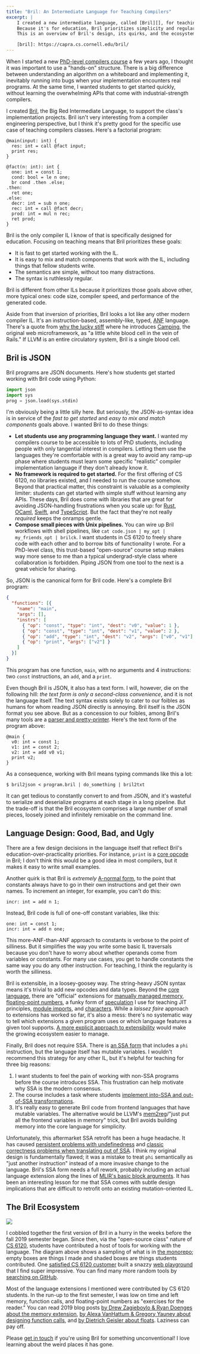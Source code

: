 ```yaml
---
title: "Bril: An Intermediate Language for Teaching Compilers"
excerpt: |
    I created a new intermediate language, called [Bril][], for teaching my funky open-source, hands-on compilers course.
    Because it's for education, Bril prioritizes simplicity and regularity over more typical compiler priorities like performance and concision.
    This is an overview of Bril's design, its quirks, and the ecosystem that has grown up around it since 2019.

    [bril]: https://capra.cs.cornell.edu/bril/
---
```

When I started a new [PhD-level compilers course][cs6120] a few years ago,
I thought it was important to use a "hands-on" structure.
There is a big difference between understanding an algorithm on a whiteboard and implementing it, inevitably running into bugs when your implementation encounters real programs.
At the same time, I wanted students to get started quickly, without learning the overwhelming APIs that come with industrial-strength compilers.

I created [Bril][], the Big Red Intermediate Language, to support the class's implementation projects.
Bril isn't very interesting from a compiler engineering perspective, but
I think it's pretty good for the specific use case of teaching compilers classes.
Here's a factorial program:

```bril
@main(input: int) {
  res: int = call @fact input;
  print res;
}

@fact(n: int): int {
  one: int = const 1;
  cond: bool = le n one;
  br cond .then .else;
.then:
  ret one;
.else:
  decr: int = sub n one;
  rec: int = call @fact decr;
  prod: int = mul n rec;
  ret prod;
}
```

Bril is the only compiler IL I know of that is specifically designed for education.
Focusing on teaching means that Bril prioritizes these goals:

* It is fast to get started working with the IL.
* It is easy to mix and match components that work with the IL, including things that fellow students write.
* The semantics are simple, without too many distractions.
* The syntax is ruthlessly regular.

Bril is different from other ILs because it prioritizes those goals above other, more typical ones:
code size, compiler speed, and performance of the generated code.

Aside from that inversion of priorities, Bril looks a lot like any other modern compiler IL.
It's an instruction-based, assembly-like, typed, [ANF][] language.
There's a quote from [why the lucky stiff][why] where he introduces [Camping][], the original web microframework, as "a little white blood cell in the vein of Rails."
If LLVM is an entire circulatory system, Bril is a single blood cell.

[camping]: https://camping.github.io/camping.io/
[why]: https://en.wikipedia.org/wiki/Why_the_lucky_stiff
[bril]: https://capra.cs.cornell.edu/bril/
[cs6120]: https://www.cs.cornell.edu/courses/cs6120/2023fa/
[anf]: https://en.wikipedia.org/wiki/A-normal_form

## Bril is JSON

Bril programs are JSON documents.
Here's how students get started working with Bril code using Python:

```py
import json
import sys
prog = json.load(sys.stdin)
```

I'm obviously being a little silly here.
But seriously, the JSON-as-syntax idea is in service of the *fast to get started* and *easy to mix and match components* goals above.
I wanted Bril to do these things:

* **Let students use any programming language they want.**
  I wanted my compilers course to be accessible to lots of PhD students, including people with only tangential interest in compilers.
  Letting them use the languages they're comfortable with is a great way to avoid any ramp-up phase where students must learn some specific "realistic" compiler implementation language if they don't already know it.
* **No framework is required to get started.**
  For the first offering of CS 6120, no libraries existed, and I needed to run the course somehow.
  Beyond that practical matter, this constraint is valuable as a complexity limiter:
  students can get started with simple stuff without learning any APIs.
  These days, Bril does come with libraries that are great for avoiding JSON-handling frustrations when you scale up:
  for [Rust][bril-rs], [OCaml][bril-ocaml], [Swift][bril-swift], and [TypeScript][bril-ts].
  But the fact that they're not really *required* keeps the onramps gentle.
* **Compose small pieces with Unix pipelines.**
  You can wire up Bril workflows with shell pipelines, like `cat code.json | my_opt | my_friends_opt | brilck`.
  I want students in CS 6120 to freely share code with each other and to borrow bits of functionality I wrote.
  For a PhD-level class, this trust-based "open-source" course setup makes way more sense to me than a typical undergrad-style class where collaboration is forbidden.
  Piping JSON from one tool to the next is a great vehicle for sharing.

So, JSON is the canonical form for Bril code.
Here's a complete Bril program:

```json
{
  "functions": [{
    "name": "main",
    "args": [],
    "instrs": [
      { "op": "const", "type": "int", "dest": "v0", "value": 1 },
      { "op": "const", "type": "int", "dest": "v1", "value": 2 },
      { "op": "add", "type": "int", "dest": "v2", "args": ["v0", "v1"] },
      { "op": "print", "args": ["v2"] }
    ]
  }]
}
```

This program has one function, `main`, with no arguments and 4 instructions:
two `const` instructions, an `add`, and a `print`.

Even though Bril is JSON, it also has a text form.
I will, however, die on the following hill:
*the text form is only a second-class convenience*, and it is not the language itself.
The text syntax exists solely to cater to our foibles as humans for whom reading JSON directly is annoying.
Bril itself is the JSON format you see above.
But as a concession to our foibles, among Bril's many tools are a [parser and pretty-printer][bril-txt].
Here's the text form of the program above:

```bril
@main {
  v0: int = const 1;
  v1: int = const 2;
  v2: int = add v0 v1;
  print v2;
}
```

As a consequence, working with Bril means typing commands like this a lot:

```
$ bril2json < program.bril | do_something | bril2txt
```

It can get tedious to constantly convert to and from JSON,
and it's wasteful to serialize and deserialize programs at each stage in a long pipeline.
But the trade-off is that the Bril ecosystem comprises a large number of small pieces, loosely joined and infinitely remixable on the command line.

[bril-ocaml]: https://github.com/sampsyo/bril/tree/main/bril-ocaml
[bril-ts]: https://github.com/sampsyo/bril/tree/main/bril-ts
[bril-swift]: https://github.com/sampsyo/bril/tree/main/bril-swift
[bril-rs]: https://github.com/sampsyo/bril/tree/main/bril-rs
[bril-txt]: https://github.com/sampsyo/bril/blob/main/bril-txt/briltxt.py

## Language Design: Good, Bad, and Ugly

There are a few design decisions in the language itself that reflect Bril's education-over-practicality priorities.
For instance, `print` is a [core opcode][core] in Bril; I don't think this would be a good idea in most compilers, but it makes it easy to write small examples.

Another quirk is that Bril is *extremely* [A-normal form][anf], to the point that constants always have to go in their own instructions and get their own names.
To increment an integer, for example, you can't do this:

```bril
incr: int = add n 1;
```

Instead, Bril code is full of one-off constant variables, like this:

```bril
one: int = const 1;
incr: int = add n one;
```

This more-ANF-than-ANF approach to constants is verbose to the point of silliness.
But it simplifies the way you write some basic IL traversals because you don't have to worry about whether operands come from variables or constants.
For many use cases, you get to handle constants the same way you do any other instruction.
For teaching, I think the regularity is worth the silliness.

Bril is extensible, in a loosey-goosey way.
The string-heavy JSON syntax means it's trivial to add new opcodes and data types.
Beyond the [core language][core], there are "official" extensions for [manually managed memory][memory], [floating-point numbers][float], a funky form of [speculation][spec] I use for teaching JIT principles, [module imports][import], and [characters][char].
While a *laissez faire* approach to extensions has worked so far, it's also a mess:
there's no systematic way to tell which extensions a given program uses or which language features a given tool supports.
[A more explicit approach to extensibility][38] would make the growing ecosystem easier to manage.

Finally, Bril does not require SSA.
There is [an SSA form][ssa] that includes a `phi` instruction, but the language itself has mutable variables.
I wouldn't recommend this strategy for any other IL, but it's helpful for teaching for three big reasons:

1. I want students to feel the pain of working with non-SSA programs before the course introduces SSA. This frustration can help motivate why SSA is the modern consensus.
2. The course includes a task where students [implement into-SSA and out-of-SSA transformations][ssa-task].
3. It's really easy to generate Bril code from frontend languages that have mutable variables. The alternative would be LLVM's [mem2reg][]/"just put all the frontend variables in memory" trick, but Bril avoids building memory into the core language for simplicity.

Unfortunately, this aftermarket SSA retrofit has been a huge headache.
It has caused [persistent problems with undefinedness][108] and [classic correctness problems when translating out of SSA][330].
I think my original design is fundamentally flawed;
it was a mistake to treat `phi` semantically as "just another instruction" instead of a more invasive change to the language.
Bril's SSA form needs a full rework, probably including an actual language extension along the lines of [MLIR's basic block arguments][block-args].
It has been an interesting lesson for me that SSA comes with subtle design implications that are difficult to retrofit onto an existing mutation-oriented IL.

[core]: https://capra.cs.cornell.edu/bril/lang/core.html
[ssa-task]: https://www.cs.cornell.edu/courses/cs6120/2023fa/lesson/6/#tasks
[memory]: https://capra.cs.cornell.edu/bril/lang/memory.html
[float]: https://capra.cs.cornell.edu/bril/lang/float.html
[spec]: https://capra.cs.cornell.edu/bril/lang/spec.html
[import]: https://capra.cs.cornell.edu/bril/lang/import.html
[char]: https://capra.cs.cornell.edu/bril/lang/char.html
[ssa]: https://capra.cs.cornell.edu/bril/lang/ssa.html
[38]: https://github.com/sampsyo/bril/issues/38
[mem2reg]: https://llvm.org/doxygen/Mem2Reg_8cpp_source.html
[block-args]: https://mlir.llvm.org/docs/Rationale/Rationale/#block-arguments-vs-phi-nodes
[108]: https://github.com/sampsyo/bril/issues/108
[330]: https://github.com/sampsyo/bril/issues/330

## The Bril Ecosystem

<img src="{{site.base}}/media/bril/ecosystem.svg"
    class="img-responsive bonw" style="max-width: 450px;">

I cobbled together the first version of Bril in a hurry in the weeks before the fall 2019 semester began.
Since then, via the "open-source class" nature of [CS 6120][cs6120], students have contributed a host of tools for working with the language.
The diagram above shows a sampling of what is in [the monorepo][bril-gh];
empty boxes are things I made and shaded boxes are things students contributed.
One [satisfied CS 6120 customer][agentcooper]
built a snazzy [web playground][playground] that I find super impressive.
You can find many more random tools by [searching on GitHub][gh-search].

Most of the language extensions I mentioned were contributed by CS 6120 students.
In the run-up to the first semester, I was low on time and left memory, function calls, and floating-point numbers as "exercises for the reader."
You can read 2019 blog posts [by Drew Zagieboylo & Ryan Doenges about the memory extension][memory-blog],
[by Alexa VanHattum & Gregory Yauney about designing function calls][func-blog],
and [by Dietrich Geisler about floats][float-blog].
Laziness can pay off.

Please [get in touch][toot] if you're using Bril for something unconventional!
I love learning about the weird places it has gone.

[playground]: https://agentcooper.github.io/bril-playground/
[bril-gh]: https://github.com/sampsyo/bril
[gh-search]: https://github.com/search?q=bril+compiler&type=repositories
[toot]: https://discuss.systems/@adrian
[float-blog]: https://www.cs.cornell.edu/courses/cs6120/2019fa/blog/floats-static-arrays/
[func-blog]: https://www.cs.cornell.edu/courses/cs6120/2019fa/blog/function-calls/
[memory-blog]: https://www.cs.cornell.edu/courses/cs6120/2019fa/blog/manually-managed-memory/
[agentcooper]: https://agentcooper.io
